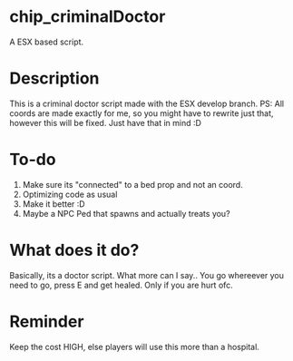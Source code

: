 # chip_criminalDoctor
A ESX based script.

#  Description
This is a criminal doctor script made with the ESX develop branch. 
PS: All coords are made exactly for me, so you might have to rewrite just that, however this will be fixed. Just have that in mind :D

# To-do
1. Make sure its "connected" to a bed prop and not an coord.
2. Optimizing code as usual
3. Make it better :D
4. Maybe a NPC Ped that spawns and actually treats you?

# What does it do?
Basically, its a doctor script. What more can I say..
You go whereever you need to go, press E and get healed. Only if you are hurt ofc.

# Reminder
Keep the cost HIGH, else players will use this more than a hospital. 


